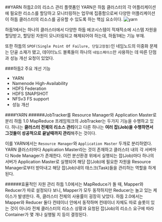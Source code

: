 ##YARN
하둡2.0의 리소스 관리 플랫폼인 YARN은 하둡 클러스터의 각 어플리케이션에 필요한 리소스를 할당하고 모니터링하는 업무에 집중함으로써 다양한 어플리케이션이 하둡 클러스터의 리소스를 공유할 수 있도록 하는 핵심 요소이다.
![yarn](http://cfile10.uf.tistory.com/image/22704C4853DF17AE1B74C5)

하둡1에서는 하나의 클러스터에서 다양한 하둡 에코시스템이 적재적소에 시스템 자원을 할당받고, 할당된 자원이 모니터링되고 해제되어야 하는데, 하둡1에는 기능 부재.

또한 하둡의 `SPOF(Single Point Of Failure, 단일고장점)`인 네임노드의 이중화 문제는 단골 소재가 됐고, 데이터노드 블록들이 하나의 `네임스페이스`만 사용하는 데 따른 단점과 성능 개선 요청이 있었다.

###하둡2 주요 개선 기능
- YARN
- Namenode High-Availability
- HDFS Federation
- HDFS SNAPSHOT
- NFSv3 FS support
- 성능 개선

####YARN
######JobTracker를 Resource Manager와 Application Master로 분리
하둡 1.0 MapReduce 프레임워크의 JobTracker는 두가지 기능을 수행하고 있다.
하나는 **클러스터 전체의 리소스 관리**이고 다른 하나는 **여러 잡(Job)을 수행하면서 그것들이 성공적으로 끝날때까지 관리**해주는 것이다.

이를 YARN에서는 `Resource Manager`와 `Application Master` 두개로 분리하였다.
YARN 클러스터마다 Applcation Master라는 것이 존재하고 클러스터 내의 각 서버마다  Node Manager가 존재한다.
이런 분산환경 위에서 실행되는 잡(Job)마다 하나의 서버가 Application Master로 실행되어 해당 잡(Job)에 필요한 자원을 Resource Manager로부터 받아내고 해당 잡(Job)내의 태스크(Task)들을 관리하는 역할을 하게 된다.

######효율적인 자원 관리
하둡 1.0에서는 MapReduce가 돌 때, Mapper와 Reducer가 따로 설정되다 보니, Mapper가 모두 동작하지만 Reducer는 놀고 있는 케이스가 발생한다.
즉, 클러스터 전체의 사용률이 굉장히 낮았다.
하둡 2.0에서는 Mapper와 Reducer 둘다 컨테이너 안에서 동작하며 컨테이너 자체도 따로 슬롯이 있는 것이 아니라 전체 클러스터의 리소스 상황과 요청된 잡(Job)의 리소스 요구에 따라 Container가 몇 개나 실행될 지 등이 결정된다.
